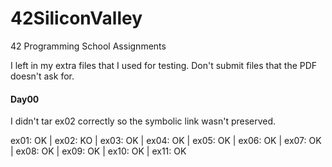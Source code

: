 # 42SiliconValley
42 Programming School Assignments

I left in my extra files that I used for testing. Don't submit files that the PDF doesn't ask for.

#### Day00
I didn't tar ex02 correctly so the symbolic link wasn't preserved.

ex01: OK | ex02: KO | ex03: OK | ex04: OK | ex05: OK | ex06: OK | ex07: OK | ex08: OK | ex09: OK | ex10: OK | ex11: OK


